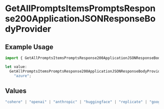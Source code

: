 # GetAllPromptsItemsPromptsResponse200ApplicationJSONResponseBodyProvider

## Example Usage

```typescript
import { GetAllPromptsItemsPromptsResponse200ApplicationJSONResponseBodyProvider } from "orq-poc-typescript-multi-env-version/models/operations";

let value:
  GetAllPromptsItemsPromptsResponse200ApplicationJSONResponseBodyProvider =
    "azure";
```

## Values

```typescript
"cohere" | "openai" | "anthropic" | "huggingface" | "replicate" | "google" | "google-ai" | "azure" | "aws" | "anyscale" | "perplexity" | "groq" | "fal" | "leonardoai" | "nvidia"
```
